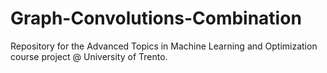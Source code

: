 # Graph-Convolutions-Combination

Repository for the  Advanced Topics in Machine Learning and Optimization course project @ University of Trento.

